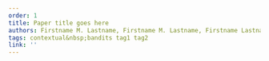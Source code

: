 ```yaml
---
order: 1
title: Paper title goes here
authors: Firstname M. Lastname, Firstname M. Lastname, Firstname Lastname, Firstname Lastname, Firstname Lastname
tags: contextual&nbsp;bandits tag1 tag2
link: ''
---
```


